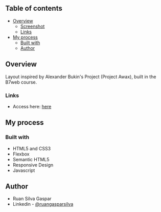 ## Table of contents

- [Overview](#overview)
  - [Screenshot](#screenshot)
  - [Links](#links)
- [My process](#my-process)
  - [Built with](#built-with)
  - [Author](#author)

## Overview

Layout inspired by Alexander Bukin's Project (Project Awax), built in the B7web course.

### Links

- Access here: [here](https://endearing-mandazi-39ba82.netlify.app/)

## My process

### Built with

- HTML5 and CSS3
- Flexbox
- Semantic HTML5
- Responsive Design
- Javascript

## Author

- Ruan Silva Gaspar
- Linkedin - [@ruangasparsilva](https://www.linkedin.com/in/ruan-silva-gaspar-a13a89226/)
